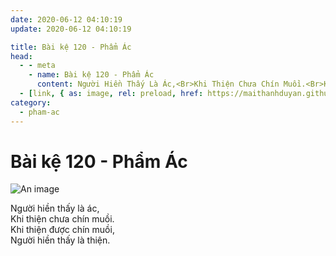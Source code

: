 ```yaml
---
date: 2020-06-12 04:10:19
update: 2020-06-12 04:10:19

title: Bài kệ 120 - Phẩm Ác
head:
  - - meta
    - name: Bài kệ 120 - Phẩm Ác
      content: Người Hiền Thấy Là Ác,<Br>Khi Thiện Chưa Chín Muồi.<Br>Khi Thiện Được Chín Muồi,<Br>Người Hiền Thấy Là Thiện.<Br>
  - [link, { as: image, rel: preload, href: https://maithanhduyan.github.io/kinh-phap-cu/img/pham-ac/pham-ac-120.jpg }]
category:
  - pham-ac
---
```


# Bài kệ 120 - Phẩm Ác

![An image](/img/pham-ac/pham-ac-120.jpg)

Người hiền thấy là ác,<br>Khi thiện chưa chín muồi.<br>Khi thiện được chín muồi,<br>Người hiền thấy là thiện.<br>
